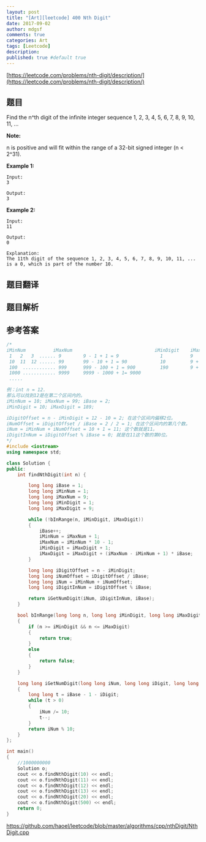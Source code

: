 ```yaml
---
layout: post
title: "[Art][leetcode] 400 Nth Digit"
date: 2017-09-02
author: mdgsf
comments: true
categories: Art
tags: [Leetcode]
description:
published: true #default true
---
```


[https://leetcode.com/problems/nth-digit/description/](https://leetcode.com/problems/nth-digit/description/)

## 题目

Find the n^th digit of the infinite integer sequence 1, 2, 3, 4, 5, 6, 7, 8, 9, 10, 11, ...

**Note:**

n is positive and will fit within the range of a 32-bit signed integer (n < 2^31).

**Example 1:**

```
Input:
3

Output:
3
```

**Example 2:**

```
Input:
11

Output:
0

Explanation:
The 11th digit of the sequence 1, 2, 3, 4, 5, 6, 7, 8, 9, 10, 11, ... is a 0, which is part of the number 10.
```

## 题目翻译

## 题目解析

## 参考答案

```c++
/*
iMinNum          iMaxNum                              iMinDigit    iMaxDigit                    iBase     
 1   2   3  ...... 9        9 - 1 + 1 = 9               1          9                              1
 10  11  12 ...... 99       99 - 10 + 1 = 90            10         9 + 90x2 = 189                 2
 100  ............ 999      999 - 100 + 1 = 900         190        9 + 90x2 + 900x3 = 2889        3
 1000 ............ 9999     9999 - 1000 + 1= 9000
 .....

例：int n = 12.
那么可以找到12是在第二个区间内的。
iMinNum = 10; iMaxNum = 99; iBase = 2;
iMinDigit = 10; iMaxDigit = 189;

iDigitOffset = n - iMinDigit = 12 - 10 = 2; 在这个区间内偏移2位。
iNumOffset = iDigitOffset / iBase = 2 / 2 = 1; 在这个区间内的第几个数。
iNum = iMinNum + iNumOffset = 10 + 1 = 11; 这个数就是11。
iDigitInNum = iDigitOffset % iBase = 0; 就是在11这个数的第0位。
*/
#include <iostream>
using namespace std;

class Solution {
public:
	int findNthDigit(int n) {

		long long iBase = 1;
		long long iMinNum = 1;
		long long iMaxNum = 9;
		long long iMinDigit = 1;
		long long iMaxDigit = 9;

		while (!bInRange(n, iMinDigit, iMaxDigit))
		{
			iBase++;
			iMinNum = iMaxNum + 1;
			iMaxNum = iMinNum * 10 - 1;
			iMinDigit = iMaxDigit + 1;
			iMaxDigit = iMaxDigit + (iMaxNum - iMinNum + 1) * iBase;
		}

		long long iDigitOffset = n - iMinDigit;
		long long iNumOffset = iDigitOffset / iBase;
		long long iNum = iMinNum + iNumOffset;
		long long iDigitInNum = iDigitOffset % iBase;

		return iGetNumDigit(iNum, iDigitInNum, iBase);
	}

	bool bInRange(long long n, long long iMinDigit, long long iMaxDigit)
	{
		if (n >= iMinDigit && n <= iMaxDigit)
		{
			return true;
		}
		else
		{
			return false;
		}
	}

	long long iGetNumDigit(long long iNum, long long iDigit, long long iBase)
	{
		long long t = iBase - 1 - iDigit;
		while (t > 0)
		{
			iNum /= 10;
			t--;
		}
		return iNum % 10;
	}
};

int main()
{
	//1000000000
	Solution o;
	cout << o.findNthDigit(10) << endl;
	cout << o.findNthDigit(11) << endl;
	cout << o.findNthDigit(12) << endl;
	cout << o.findNthDigit(13) << endl;
	cout << o.findNthDigit(20) << endl;
	cout << o.findNthDigit(500) << endl;
	return 0;
}
```

<a href="https://github.com/haoel/leetcode/blob/master/algorithms/cpp/nthDigit/NthDigit.cpp" target="_blank">https://github.com/haoel/leetcode/blob/master/algorithms/cpp/nthDigit/NthDigit.cpp</a>


